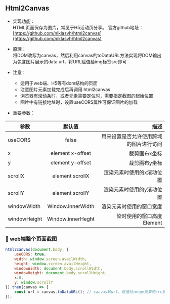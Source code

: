## Html2Canvas

- 实现功能：   
HTML页面保存为图片，常见于H5活动页分享。
官方github地址：[https://github.com/niklasvh/html2canvas](https://github.com/niklasvh/html2canvas)

- 原理：   
将DOM改写为canvas，然后利用canvas的toDataURL方法实现将DOM输出为包含图片展示的data url，将URL赋值给img标签src即可

- 注意：
    - 适用于web端、H5等有dom结构的页面
    - 注意图片元素加载完成后再调用 html2canvas
    - 浏览器有滚动条时，或者元素需要定位时，需要指定截图的起始位置
    - 图片中有链接地址时，设置useCORS属性可保证图片的加载

- 重要参数：

| 参数          | 默认值        | 描述  |
| ------------- |:-------------:| -----:|
| useCORS       | false         |    用来设置是否允许使用跨域的图片进行访问 |
| x	            | element x-offset	| 裁剪画布x坐标
| y	            | element y-offset	| 裁剪画布y坐标
| scrollX	    | element scrollX	| 渲染元素时使用的x滚动位置
| scrollY	    | element scrollY	| 渲染元素时使用的y滚动位置
| windowWidth	| Window.innerWidth	| 渲染元素时使用的窗口宽度
| windowHeight	| Window.innerHeght	| 染时使用的窗口高度 Element

### :chestnut: web端整个页面截图

```js
html2canvas(document.body, {
    useCORS: true,
    width: window.screen.availWidth,
    height: window.screen.availHeight,
    windowWidth: document.body.scrollWidth,
    windowHeight: document.body.scrollHeight,
    x:0,
    y: window.scrollY
}).then(canvas => {
    const url = canvas.toDataURL(); // canvas转url，赋值给image元素的src属性
});
```


<!-- ### :chestnut: H5页面截图

简单模拟，存在小问题，H5页面的时候使用定位占据整个窗口宽高即可 -->
<!-- <ClientOnly>
<ShareOne/>
</ClientOnly> -->


